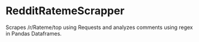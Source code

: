 # RedditRatemeScrapper
Scrapes /r/Rateme/top using Requests and analyzes comments using regex in Pandas Dataframes.
